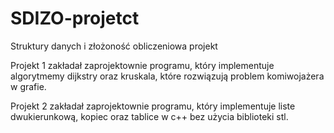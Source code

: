 # SDIZO-projetct
Struktury danych i złożoność obliczeniowa projekt

Projekt 1 zakładał zaprojektownie programu, który implementuje algorytmemy dijkstry oraz kruskala, które rozwiązują problem komiwojażera w grafie. 

Projekt 2 zakładał zaprojektownie programu, który implementuje liste dwukierunkową, kopiec oraz tablice w c++ bez użycia biblioteki stl.
